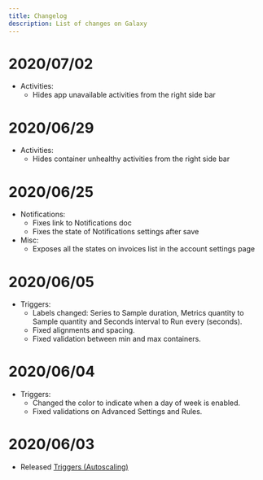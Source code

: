 ```yaml
---
title: Changelog
description: List of changes on Galaxy
---
```


# 2020/07/02

- Activities:
  - Hides app unavailable activities from the right side bar
  
# 2020/06/29

- Activities:
  - Hides container unhealthy activities from the right side bar
  
# 2020/06/25

- Notifications:
  - Fixes link to Notifications doc
  - Fixes the state of Notifications settings after save
- Misc:
  - Exposes all the states on invoices list in the account settings page


# 2020/06/05

- Triggers:
  - Labels changed: Series to Sample duration, Metrics quantity to Sample quantity and Seconds interval to Run every (seconds).
  - Fixed alignments and spacing.
  - Fixed validation between min and max containers.

# 2020/06/04

- Triggers:
  - Changed the color to indicate when a day of week is enabled.
  - Fixed validations on Advanced Settings and Rules.

# 2020/06/03

- Released [Triggers (Autoscaling)](./triggers.html)
